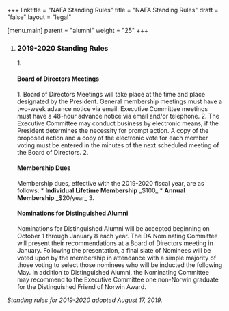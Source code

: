 +++
linktitle = "NAFA Standing Rules"
title = "NAFA Standing Rules"
draft = "false"
layout = "legal"

[menu.main]
 parent = "alumni"
 weight = "25"
+++

1. <h3 class="legal-list__section_heading">2019-2020 Standing Rules</h3>
   1. <h4 class="legal-list__inline_subheading">Board of Directors Meetings</h4>  
      1. Board of Directors Meetings will take place at the time and place designated by the President.  General membership meetings must have a two-week advance notice via email.  Executive Committee meetings must have a 48-hour advance notice via email and/or telephone.
      2. The Executive Committee may conduct business by electronic means, if the President determines the necessity for prompt action. A copy of the proposed action and a copy of the electronic vote for each member voting must be entered in the minutes of the next scheduled meeting of the Board of Directors.
   2. <h4 class="legal-list__inline_subheading">Membership Dues</h4>  
      Membership dues, effective with the 2019-2020 fiscal year, are as follows:  
         * <b class="legal-list__initial_word">Individual Lifetime Membership</b>	_$100_
         * <b class="legal-list__initial_word">Annual Membership</b> _$20/year_
   3. <h4 class="legal-list__inline_subheading">Nominations for Distinguished Alumni</h4>  
      Nominations for Distinguished Alumni will be accepted beginning on October 1 through January 8 each year. The DA Nominating Committee will present their recommendations at a Board of Directors meeting in January. Following the presentation, a final slate of Nominees will be voted upon by the membership in attendance with a simple majority of those voting to select those nominees who will be inducted the following May. In addition to Distinguished Alumni, the Nominating Committee may recommend to the Executive Committee one non-Norwin graduate for the Distinguished Friend of Norwin Award.

*Standing rules for 2019-2020 adopted August 17, 2019.*
